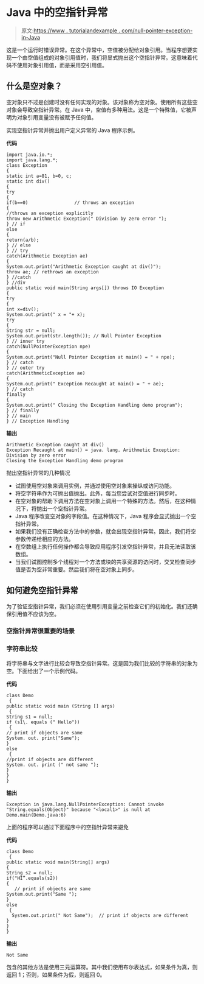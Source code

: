 # Java 中的空指针异常

> 原文:[https://www . tutorialandexample . com/null-pointer-exception-in-Java](https://www.tutorialandexample.com/null-pointer-exception-in-java)

这是一个运行时错误异常。在这个异常中，空值被分配给对象引用。当程序想要实现一个由空值组成的对象引用值时，我们将显式抛出这个空指针异常。这意味着代码不使用对象引用值，而是采用空引用值。

## 什么是空对象？

空对象只不过是创建时没有任何实现的对象。该对象称为空对象。使用所有这些空对象会导致空指针异常。在 Java 中，空值有多种用法。这是一个特殊值，它被声明为对象引用变量没有被赋予任何值。

实现空指针异常并抛出用户定义异常的 Java 程序示例。

**代码**

```
import java.io.*;
import java.lang.*;
class Exception 
{
static int a=81, b=0, c;
static int div()
{
try
{
if(b==0)                 // throws an exception
{
//throws an exception explicitly
throw new Arithmetic Exception(" Division by zero error "); 
} // if
else
{
return(a/b);
} // else
} // try
catch(Arithmetic Exception ae)
{
System.out.print("Arithmetic Exception caught at div()");
throw ae; // rethrows an exception
} //catch
} //div
public static void main(String args[]) throws IO Exception
{
try
{
int x=div();
System.out.print(" x = "+ x);
try
{
String str = null;
System.out.print(str.length()); // Null Pointer Exception
} // inner try
catch(NullPointerException npe)
{
System.out.print("Null Pointer Exception at main() = " + npe);
} // catch
} // outer try
catch(ArithmeticException ae)
{
System.out.print(" Exception Recaught at main() = " + ae);
} // catch 
finally
{
System.out.print(" Closing the Exception Handling demo program");
} // finally
} // main
} // Exception Handling
```

**输出**

```
Arithmetic Exception caught at div()
Exception Recaught at main() = java. lang. Arithmetic Exception: Division by zero error
Closing the Exception Handling demo program
```

抛出空指针异常的几种情况

*   试图使用空对象来调用实例，并通过使用空对象来操纵或访问功能。
*   将空字符串作为可抛出值抛出。此外，每当您尝试对空值进行同步时。
*   在空对象的帮助下调用方法在空对象上调用一个特殊的方法。然后，在这种情况下，将抛出一个空指针异常。
*   Java 程序改变空对象的字段值。在这种情况下，Java 程序会显式抛出一个空指针异常。
*   如果我们没有正确检查方法中的参数，就会出现空指针异常。因此，我们将空参数传递给相应的方法。
*   在空数组上执行任何操作都会导致应用程序引发空指针异常，并且无法读取该数组。
*   当我们试图控制多个线程对一个方法或块的共享资源的访问时，交叉检查同步值是否为空非常重要。然后我们将在空对象上同步。

## 如何避免空指针异常

为了验证空指针异常，我们必须在使用引用变量之前检查它们的初始化。我们还确保引用值不应该为空。

### 空指针异常很重要的场景

### 字符串比较

将字符串与文字进行比较会导致空指针异常。这是因为我们比较的字符串的对象为空。下面给出了一个示例代码。

**代码**

```
class Demo
 {  
public static void main (String [] args)
 {  
String s1 = null;  
if (s1\. equals (" Hello"))
 {  
// print if objects are same
System. out. print("Same");  
}
else
 {  
//print if objects are different
System. out. print (" not same ");  
}  
}  
}
```

**输出**

```
Exception in java.lang.NullPointerException: Cannot invoke "String.equals(Object)" because "<local1>" is null at Demo.main(Demo.java:6)
```

上面的程序可以通过下面程序中的空指针异常来避免

**代码**

```
class Demo
 {  
public static void main(String[] args)
{  
String s2 = null;  
if("HI”.equals(s2))
{
   // print if objects are same
System.out.print("Same ");  
}
else
 {  
  System.out.print(" Not Same");  // print if objects are different
}  
}  
}
```

**输出**

```
Not Same
```

包含的其他方法是使用三元运算符。其中我们使用布尔表达式，如果条件为真，则返回 1；否则，如果条件为假，则返回 0。